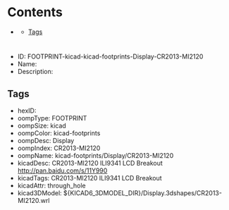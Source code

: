 



Contents
========

* [](#)
	* [Tags](#tags)

# 

- ID: FOOTPRINT-kicad-kicad-footprints-Display-CR2013-MI2120
- Name: 
- Description: 

## Tags

- hexID: 
- oompType: FOOTPRINT
- oompSize: kicad
- oompColor: kicad-footprints
- oompDesc: Display
- oompIndex: CR2013-MI2120
- oompName: kicad-footprints/Display/CR2013-MI2120
- kicadDesc: CR2013-MI2120 ILI9341 LCD Breakout http://pan.baidu.com/s/11Y990
- kicadTags: CR2013-MI2120 ILI9341 LCD Breakout
- kicadAttr: through_hole
- kicad3DModel: ${KICAD6_3DMODEL_DIR}/Display.3dshapes/CR2013-MI2120.wrl

